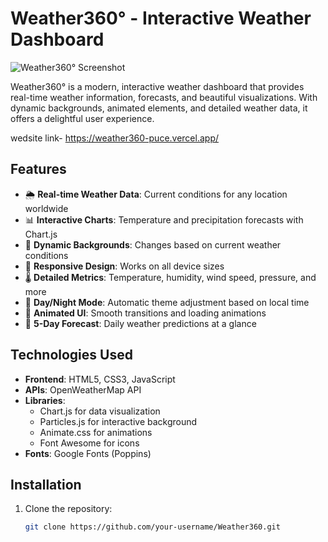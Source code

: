 # Weather360° - Interactive Weather Dashboard

![Weather360° Screenshot]( ) <!-- Add a screenshot later -->

Weather360° is a modern, interactive weather dashboard that provides real-time weather information, forecasts, and beautiful visualizations. With dynamic backgrounds, animated elements, and detailed weather data, it offers a delightful user experience.

wedsite link- https://weather360-puce.vercel.app/

## Features

- 🌦️ **Real-time Weather Data**: Current conditions for any location worldwide
- 📊 **Interactive Charts**: Temperature and precipitation forecasts with Chart.js
- 🌅 **Dynamic Backgrounds**: Changes based on current weather conditions
- 📱 **Responsive Design**: Works on all device sizes
- 🌡️ **Detailed Metrics**: Temperature, humidity, wind speed, pressure, and more
- 🌙 **Day/Night Mode**: Automatic theme adjustment based on local time
- 🎨 **Animated UI**: Smooth transitions and loading animations
- 📍 **5-Day Forecast**: Daily weather predictions at a glance

## Technologies Used

- **Frontend**: HTML5, CSS3, JavaScript
- **APIs**: OpenWeatherMap API
- **Libraries**:
  - Chart.js for data visualization
  - Particles.js for interactive background
  - Animate.css for animations
  - Font Awesome for icons
- **Fonts**: Google Fonts (Poppins)

## Installation

1. Clone the repository:
   ```bash
   git clone https://github.com/your-username/Weather360.git
